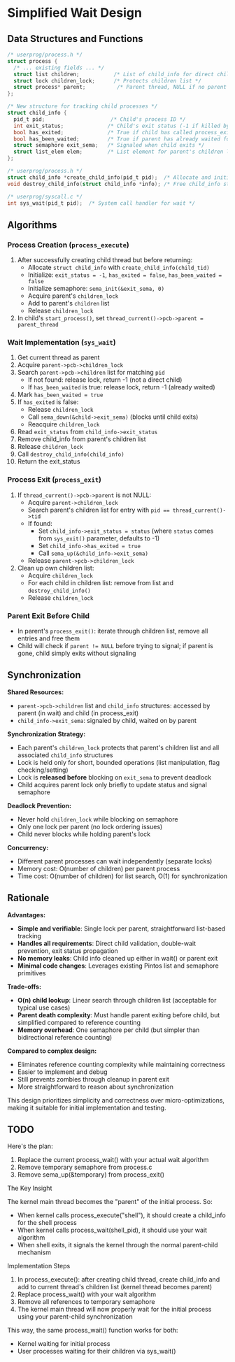 # Simplified Wait Design

## Data Structures and Functions

```c
/* userprog/process.h */
struct process {
  /* ... existing fields ... */
  struct list children;           /* List of child_info for direct children */
  struct lock children_lock;      /* Protects children list */
  struct process* parent;          /* Parent thread, NULL if no parent */
};

/* New structure for tracking child processes */
struct child_info {
  pid_t pid;                     /* Child's process ID */
  int exit_status;              /* Child's exit status (-1 if killed by kernel) */
  bool has_exited;              /* True if child has called process_exit() */  
  bool has_been_waited;         /* True if parent has already waited for this child */
  struct semaphore exit_sema;   /* Signaled when child exits */
  struct list_elem elem;        /* List element for parent's children list */
};
```

```c
/* userprog/process.h */
struct child_info *create_child_info(pid_t pid);  /* Allocate and initialize child_info */
void destroy_child_info(struct child_info *info); /* Free child_info structure */
```

```c  
/* userprog/syscall.c */
int sys_wait(pid_t pid);  /* System call handler for wait */
```

## Algorithms

### Process Creation (`process_execute`)
1. After successfully creating child thread but before returning:
   - Allocate `struct child_info` with `create_child_info(child_tid)`
   - Initialize: `exit_status = -1`, `has_exited = false`, `has_been_waited = false`
   - Initialize semaphore: `sema_init(&exit_sema, 0)`
   - Acquire parent's `children_lock`
   - Add to parent's `children` list
   - Release `children_lock`
2. In child's `start_process()`, set `thread_current()->pcb->parent = parent_thread`

### Wait Implementation (`sys_wait`)
1. Get current thread as parent
2. Acquire `parent->pcb->children_lock`  
3. Search `parent->pcb->children` list for matching `pid`
   - If not found: release lock, return -1 (not a direct child)
   - If `has_been_waited` is true: release lock, return -1 (already waited)
4. Mark `has_been_waited = true`
5. If `has_exited` is false:
   - Release `children_lock` 
   - Call `sema_down(&child->exit_sema)` (blocks until child exits)
   - Reacquire `children_lock`
6. Read `exit_status` from `child_info->exit_status`
7. Remove child_info from parent's children list
8. Release `children_lock`
9. Call `destroy_child_info(child_info)`
10. Return the exit_status

### Process Exit (`process_exit`) 
1. If `thread_current()->pcb->parent` is not NULL:
   - Acquire `parent->children_lock`
   - Search parent's children list for entry with `pid == thread_current()->tid`  
   - If found: 
     - Set `child_info->exit_status = status` (where `status` comes from `sys_exit()` parameter, defaults to -1)
     - Set `child_info->has_exited = true`
     - Call `sema_up(&child_info->exit_sema)`
   - Release `parent->pcb->children_lock`
2. Clean up own children list:
   - Acquire `children_lock`
   - For each child in children list: remove from list and `destroy_child_info()`
   - Release `children_lock`

### Parent Exit Before Child
- In parent's `process_exit()`: iterate through children list, remove all entries and free them
- Child will check if `parent != NULL` before trying to signal; if parent is gone, child simply exits without signaling

## Synchronization

**Shared Resources:**
- `parent->pcb->children` list and `child_info` structures: accessed by parent (in wait) and child (in process_exit)
- `child_info->exit_sema`: signaled by child, waited on by parent

**Synchronization Strategy:**
- Each parent's `children_lock` protects that parent's children list and all associated `child_info` structures
- Lock is held only for short, bounded operations (list manipulation, flag checking/setting)
- Lock is **released before** blocking on `exit_sema` to prevent deadlock
- Child acquires parent lock only briefly to update status and signal semaphore

**Deadlock Prevention:**
- Never hold `children_lock` while blocking on semaphore
- Only one lock per parent (no lock ordering issues)
- Child never blocks while holding parent's lock

**Concurrency:**
- Different parent processes can wait independently (separate locks)
- Memory cost: O(number of children) per parent process
- Time cost: O(number of children) for list search, O(1) for synchronization

## Rationale

**Advantages:**
- **Simple and verifiable**: Single lock per parent, straightforward list-based tracking
- **Handles all requirements**: Direct child validation, double-wait prevention, exit status propagation
- **No memory leaks**: Child info cleaned up either in wait() or parent exit
- **Minimal code changes**: Leverages existing Pintos list and semaphore primitives

**Trade-offs:**
- **O(n) child lookup**: Linear search through children list (acceptable for typical use cases)
- **Parent death complexity**: Must handle parent exiting before child, but simplified compared to reference counting
- **Memory overhead**: One semaphore per child (but simpler than bidirectional reference counting)

**Compared to complex design:**
- Eliminates reference counting complexity while maintaining correctness
- Easier to implement and debug
- Still prevents zombies through cleanup in parent exit
- More straightforward to reason about synchronization

This design prioritizes simplicity and correctness over micro-optimizations, making it suitable for initial implementation and testing.

## TODO

Here's the plan:

1. Replace the current process_wait() with your actual wait algorithm
2. Remove temporary semaphore from process.c
3. Remove sema_up(&temporary) from process_exit()

The Key Insight

The kernel main thread becomes the "parent" of the initial process. So:

- When kernel calls process_execute("shell"), it should create a child_info for the shell process
- When kernel calls process_wait(shell_pid), it should use your wait algorithm
- When shell exits, it signals the kernel through the normal parent-child mechanism

Implementation Steps

1. In process_execute(): after creating child thread, create child_info and add to current thread's children list (kernel thread
 becomes parent)
2. Replace process_wait() with your wait algorithm
3. Remove all references to temporary semaphore
4. The kernel main thread will now properly wait for the initial process using your parent-child synchronization

This way, the same process_wait() function works for both:

- Kernel waiting for initial process
- User processes waiting for their children via sys_wait()
